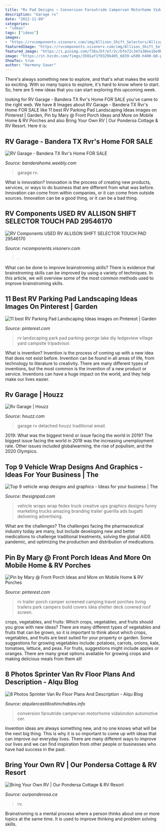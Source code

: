 ```yaml
---
title: "Rv Pad Designs ~ Conversion Faroutride Campervan Motorhome Vidalondon Automotive Cer"
description: "Garage rv"
date: "2022-11-09"
categories:
- "ideas"
tags: ["ideas"]
images:
- "https://rvcomponents.visonerv.com/img/Allison_Shift_Selectors/Allison_Shift_Selectors_M1878.8.jpg"
featuredImage: "https://rvcomponents.visonerv.com/img/Allison_Shift_Selectors/Allison_Shift_Selectors_M1878.8.jpg"
featured_image: "https://i.pinimg.com/736x/bf/e7/2c/bfe72c347a30ee1be9ba0b8caa98de42--red-umbrella-umbrellas.jpg"
image: "https://st.hzcdn.com/fimgs/3501af1f0329b405_6839-w500-h400-b0-p0--traditional-garage.jpg"
ShowToc: true
author: "Harmony Sauer"
---
```



There's always something new to explore, and that's what makes the world so exciting. With so many topics to explore, it's hard to know where to start.  So, here are 5 new ideas that you can start exploring this upcoming week.

	

		
looking for RV Garage - Bandera TX Rvr&#039;s Home FOR SALE you've came to the right web. We have 8 Images about RV Garage - Bandera TX Rvr&#039;s Home FOR SALE like 11 best RV Parking Pad Landscaping Ideas images on Pinterest | Garden, Pin by Mary @ Front Porch Ideas and More on Mobile Home &amp; RV Porches and also Bring Your Own RV | Our Pondersa Cottage &amp; RV Resort. Here it is:
		
    
## RV Garage - Bandera TX Rvr&#039;s Home FOR SALE

<img loading=lazy src="http://banderahome.weebly.com/uploads/1/8/4/2/18424211/8923658.jpg?569" onerror="this.onerror=null;this.src='https://tse1.mm.bing.net/th?id=OIP.XB7cNsaL3j5pNWlOdApsHgHaFi&amp;pid=15.1';" alt="RV Garage - Bandera TX Rvr&#039;s Home FOR SALE">

_Source: banderahome.weebly.com_

>garage rv. 

	

What is innovation?
Innovation is the process of creating new products, services, or ways to do business that are different from what was before. Innovation can come from within companies, or it can come from outside sources. Innovation can be a good thing, or it can be a bad thing.

    
## RV Components USED RV ALLISON SHIFT SELECTOR TOUCH PAD 29546170

<img loading=lazy src="https://rvcomponents.visonerv.com/img/Allison_Shift_Selectors/Allison_Shift_Selectors_M1878.8.jpg" onerror="this.onerror=null;this.src='https://tse1.mm.bing.net/th?id=OIP.o2IKebDqYWtdYba__HnAIQHaGD&amp;pid=15.1';" alt="RV Components USED RV ALLISON SHIFT SELECTOR TOUCH PAD 29546170">

_Source: rvcomponents.visonerv.com_

>. 

	

What can be done to improve brainstroming skills?
There is evidence that brainstroming skills can be improved by using a variety of techniques. In this article, we will overview some of the most common methods used to improve brainstroming skills.

    
## 11 Best RV Parking Pad Landscaping Ideas Images On Pinterest | Garden

<img loading=lazy src="https://i.pinimg.com/736x/bf/e7/2c/bfe72c347a30ee1be9ba0b8caa98de42--red-umbrella-umbrellas.jpg" onerror="this.onerror=null;this.src='https://tse2.mm.bing.net/th?id=OIP.Z2jgiuHmKOAMUKQh7FlTxgE5DH&amp;pid=15.1';" alt="11 best RV Parking Pad Landscaping Ideas images on Pinterest | Garden">

_Source: pinterest.com_

>rv landscaping park pad parking george lake diy ledgeview village yard campsite tripadvisor. 

	

What is invention?
Invention is the process of coming up with a new idea that does not exist before. Invention can be found in all areas of life, from technology to literature to creativity. There are many different types of inventions, but the most common is the invention of a new product or service. Inventions can have a huge impact on the world, and they help make our lives easier.

    
## Rv Garage | Houzz

<img loading=lazy src="https://st.hzcdn.com/fimgs/3501af1f0329b405_6839-w500-h400-b0-p0--traditional-garage.jpg" onerror="this.onerror=null;this.src='https://tse4.mm.bing.net/th?id=OIP.EDLq44bo-9vzD2YqwCM8SwHaF7&amp;pid=15.1';" alt="Rv Garage | Houzz">

_Source: houzz.com_

>garage rv detached houzz traditional email. 

	

2019: What was the biggest trend or issue facing the world in 2019?
The biggest issue facing the world in 2019 was the increasing unemployment rate. Other issues included globalwarming, the rise of populism, and the 2020 Olympics.

    
## Top 9 Vehicle Wrap Designs And Graphics - Ideas For Your Business | The

<img loading=lazy src="http://www.thesignpad.com/wp-content/uploads/2011/06/3_fedex_upswrap.jpg" onerror="this.onerror=null;this.src='https://tse3.mm.bing.net/th?id=OIP.JpaClVBlRDUV56dhqybLCQHaDx&amp;pid=15.1';" alt="Top 9 vehicle wrap designs and graphics - Ideas for your business | The">

_Source: thesignpad.com_

>vehicle wraps wrap fedex truck creative ups graphics designs funny marketing trucks amazing branding trailer guerilla ads bugatti delivering advertising. 

	

What are the challenges?
The challenges facing the pharmaceutical industry today are many, but include developing new and better medications to challenge traditional treatments, solving the global AIDS pandemic, and optimizing the production and distribution of medications.

    
## Pin By Mary @ Front Porch Ideas And More On Mobile Home &amp; RV Porches

<img loading=lazy src="http://media-cache-ec0.pinimg.com/736x/84/14/38/8414380b6e54b819562ebb513b304dbb.jpg" onerror="this.onerror=null;this.src='https://tse3.mm.bing.net/th?id=OIP.mD4LMTyXwoRyrYmJ7J20YgHaEa&amp;pid=15.1';" alt="Pin by Mary @ Front Porch Ideas and More on Mobile Home &amp; RV Porches">

_Source: pinterest.com_

>rv trailer porch camper screened camping travel porches living trailers park campers build covers idea shelter deck covered roof screen. 

	

crops, vegetables, and fruits: Which crops, vegetables, and fruits should you grow with new ideas?
There are many different types of vegetables and fruits that can be grown, so it is important to think about which crops, vegetables, and fruits are best suited for your property or garden. Some suggestions for growing vegetables include: potatoes, carrots, onions, kale, tomatoes, lettuce, and peas. For fruits, suggestions might include apples or oranges. There are many great options available for growing crops and making delicious meals from them all!

    
## 8 Photos Sprinter Van Rv Floor Plans And Description - Alqu Blog

<img loading=lazy src="https://alquilercastilloshinchables.info/wp-content/uploads/2020/06/Camper-Van-Floor-Plan-Interior-Layout-FarOutRide.jpg" onerror="this.onerror=null;this.src='https://tse3.mm.bing.net/th?id=OIP.8JpWqK7TPKfDdYJX0pXO7gHaEK&amp;pid=15.1';" alt="8 Photos Sprinter Van Rv Floor Plans And Description - Alqu Blog">

_Source: alquilercastilloshinchables.info_

>conversion faroutride campervan motorhome vidalondon automotive cer. 

	

Invention ideas are always something new, and no one knows what will be the next big thing. This is why it is so important to come up with ideas that can improve our everyday lives. There are many different ways to improve our lives and we can find inspiration from other people or businesses who have had success in the past.

    
## Bring Your Own RV | Our Pondersa Cottage &amp; RV Resort

<img loading=lazy src="https://ourponderosa.ca/wp-content/uploads/sites/5/2020/08/PB-OP-RVSites-SocialPreview.jpg" onerror="this.onerror=null;this.src='https://tse2.mm.bing.net/th?id=OIP.lau5UiwqAZ2sTEkUUR7e4gHaD3&amp;pid=15.1';" alt="Bring Your Own RV | Our Pondersa Cottage &amp; RV Resort">

_Source: ourponderosa.ca_

>rv. 

	

Brainstroming is a mental process where a person thinks about one or more topics at the same time. It is used to improve thinking and problem solving skills.

